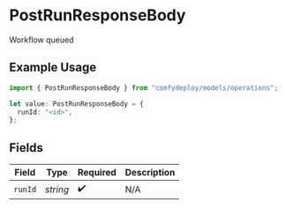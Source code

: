 # PostRunResponseBody

Workflow queued

## Example Usage

```typescript
import { PostRunResponseBody } from "comfydeploy/models/operations";

let value: PostRunResponseBody = {
  runId: "<id>",
};
```

## Fields

| Field              | Type               | Required           | Description        |
| ------------------ | ------------------ | ------------------ | ------------------ |
| `runId`            | *string*           | :heavy_check_mark: | N/A                |